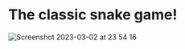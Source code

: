 # The classic snake game!

![Screenshot 2023-03-02 at 23 54 16](https://user-images.githubusercontent.com/106017493/222578396-4b9ed670-9771-41a9-ac34-5c2e01cab808.png)
